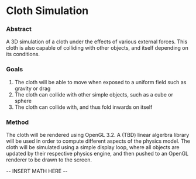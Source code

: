  # Cloth Simulation
 
 ### Abstract
 
 A 3D simulation of a cloth under the effects of various external forces. This cloth is also capable of colliding with other objects, and itself depending on its conditions.
 
 ### Goals
 
 1) The cloth will be able to move when exposed to a uniform field such as gravity or drag
 2) The cloth can collide with other simple objects, such as a cube or sphere
 3) The cloth can collide with, and thus fold inwards on itself
 
 ### Method
 
 The cloth will be rendered using OpenGL 3.2. A (TBD) linear algerbra library will be used in order to compute different aspects of the physics model. The cloth will be simulated using a simple display loop, where all objects are updated by their respective physics engine, and then pushed to an OpenGL renderer to be drawn to the screen.
 
 -- INSERT MATH HERE --
 
